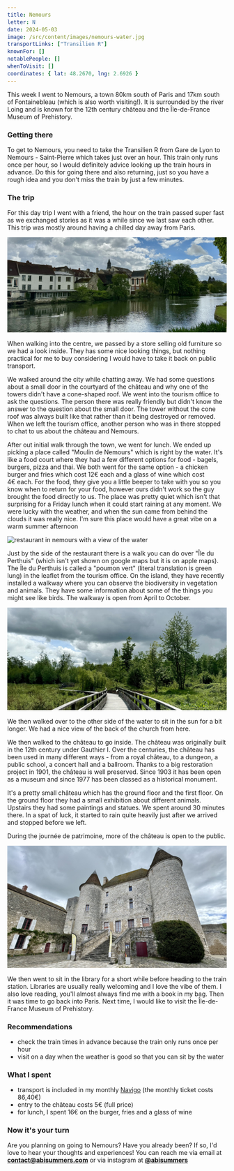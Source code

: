 ```yaml
---
title: Nemours
letter: N
date: 2024-05-03
image: /src/content/images/nemours-water.jpg
transportLinks: ["Transilien R"]
knownFor: []
notablePeople: []
whenToVisit: []
coordinates: { lat: 48.2670, lng: 2.6926 }
---
```


This week I went to Nemours, a town 80km south of Paris and 17km south of Fontainebleau (which is also worth visiting!). It is surrounded by the river Loing and is known for the 12th century château and the Île-de-France Museum of Prehistory.

### Getting there

To get to Nemours, you need to take the Transilien R from Gare de Lyon to Nemours - Saint-Pierre which takes just over an hour. This train only runs once per hour, so I would definitely advice looking up the train hours in advance. Do this for going there and also returning, just so you have a rough idea and you don't miss the train by just a few minutes.

### The trip

For this day trip I went with a friend, the hour on the train passed super fast as we exchanged stories as it was a while since we last saw each other. This trip was mostly around having a chilled day away from Paris.

![water in nemours](../images/nemours-water.jpg)

When walking into the centre, we passed by a store selling old furniture so we had a look inside. They has some nice looking things, but nothing practical for me to buy considering I would have to take it back on public transport.

We walked around the city while chatting away. We had some questions about a small door in the courtyard of the château and why one of the towers didn't have a cone-shaped roof. We went into the tourism office to ask the questions. The person there was really friendly but didn't know the answer to the question about the small door. The tower without the cone roof was always built like that rather than it being destroyed or removed. When we left the tourism office, another person who was in there stopped to chat to us about the château and Nemours.

After out initial walk through the town, we went for lunch. We ended up picking a place called "Moulin de Nemours" which is right by the water. It's like a food court where they had a few different options for food - bagels, burgers, pizza and thai. We both went for the same option - a chicken burger and fries which cost 12€ each and a glass of wine which cost 4€ each. For the food, they give you a little beeper to take with you so you know when to return for your food, however ours didn't work so the guy brought the food directly to us. The place was pretty quiet which isn't that surprising for a Friday lunch when it could start raining at any moment. We were lucky with the weather, and when the sun came from behind the clouds it was really nice. I'm sure this place would have a great vibe on a warm summer afternoon

![restaurant in nemours with a view of the water](../images/nemours-restaurant.jpg)

Just by the side of the restaurant there is a walk you can do over "Île du Perthuis" (which isn't yet shown on google maps but it is on apple maps). The Île du Perthuis is called a "poumon vert" (literal translation is green lung) in the leaflet from the tourism office. On the island, they have recently installed a walkway where you can observe the biodiversity in vegetation and animals. They have some information about some of the things you might see like birds. The walkway is open from April to October.

![path over water](../images/nemours-path.jpg)

We then walked over to the other side of the water to sit in the sun for a bit longer. We had a nice view of the back of the church from here.

We then walked to the château to go inside. The château was originally built in the 12th century under Gauthier I. Over the centuries, the château has been used in many different ways - from a royal château, to a dungeon, a public school, a concert hall and a ballroom. Thanks to a big restoration project in 1901, the château is well preserved. Since 1903 it has been open as a museum and since 1977 has been classed as a historical monument.

It's a pretty small château which has the ground floor and the first floor. On the ground floor they had a small exhibition about different animals. Upstairs they had some paintings and statues. We spent around 30 minutes there. In a spat of luck, it started to rain quite heavily just after we arrived and stopped before we left.

During the journée de patrimoine, more of the château is open to the public.

![nemours chateau](../images/nemours-chateau.jpg)

We then went to sit in the library for a short while before heading to the train station. Libraries are usually really welcoming and I love the vibe of them. I also love reading, you'll almost always find me with a book in my bag. Then it was time to go back into Paris. Next time, I would like to visit the Île-de-France Museum of Prehistory.

### Recommendations

- check the train times in advance because the train only runs once per hour
- visit on a day when the weather is good so that you can sit by the water

### What I spent

- transport is included in my monthly [Navigo](/articles/navigo/) (the monthly ticket costs 86,40€)
- entry to the château costs 5€ (full price)
- for lunch, I spent 16€ on the burger, fries and a glass of wine

### Now it's your turn

Are you planning on going to Nemours? Have you already been? If so, I'd love to hear your thoughts and experiences! You can reach me via email at **[contact@abisummers.com](mailto:contact@abisummers.com)** or via instagram at **[@abisummers](https://www.instagram.com/abisummers/)**
